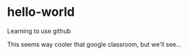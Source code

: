 # hello-world
Learning to use github

This seems way cooler that google classroom, but we'll see...
